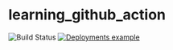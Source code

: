 # learning_github_action
![Build Status](https://github.com/openLeeWorld/learning_github_action/workflows/simple_go_build/badge.svg)
[![Deployments example](https://github.com/openLeeWorld/learning_github_action/actions/workflows/Deployment_example.yml/badge.svg)](https://github.com/openLeeWorld/learning_github_action/actions/workflows/Deployment_example.yml)

